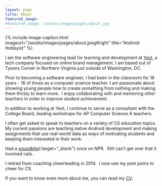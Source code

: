 ```yaml
---
layout: page
title: About
featured_image:
#featured_image: /assets/images/pages/about.jpg
---
```

{% include image-caption.html imageurl="/assets/images/pages/about.jpeg#right" title="Android Hobbyist" %}

I am the software engineering lead for learning and development at [Yext](http://www.yext.com), a tech company focused on online brand management.  I am based out of Tysons Corner in Northern Virginia just outside of Washington, DC.  

Prior to becoming a software engineer, I had been in the classroom for 18 years - 16 of those as a computer science teacher.  I am passionate about showing young people how to create something from nothing and making them thirsty to learn more.  I enjoy collaborating with and mentoring other teachers in order to improve student achievement.

In addition to working at Yext, I continue to serve as a consultant with the College Board, leading workshops for AP Computer Science A teachers.

I often get asked to speak to teachers on a variety of CS education topics.  My current passions are teaching native Android development and making assignments that use real-world data as ways of motivating students and keeping them interested in their work.

Had a [soundbite](https://www.marketplace.org/2012/08/03/summer-camp-young-techies/){:target="_blank"} once on NPR.  Still can't get over that it involved cats.

I retired from coaching cheerleading in 2014.  I now use my pom poms to cheer for CS.

If you want to know even more about me, you can read my [CV](http://cscheerleader.com/cv).

